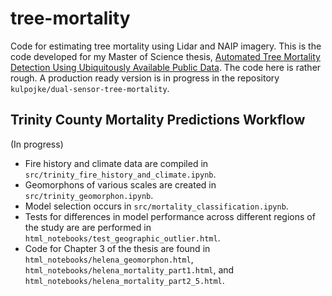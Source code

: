 # tree-mortality
Code for estimating tree mortality using Lidar and NAIP imagery.  This is the code developed for my Master of Science thesis, [Automated Tree Mortality Detection Using Ubiquitously Available Public Data](https://digitalcommons.calpoly.edu/theses/2761).  The code here is rather rough.  A production ready version is in progress in the repository `kulpojke/dual-sensor-tree-mortality`.

## Trinity County Mortality Predictions Workflow
(In progress)
+ Fire history and climate data are compiled in `src/trinity_fire_history_and_climate.ipynb`.
+ Geomorphons of various scales are created in `src/trinity_geomorphon.ipynb`.
+ Model selection occurs in `src/mortality_classification.ipynb`.
+ Tests for differences in model performance across different regions of the study are are performed in `html_notebooks/test_geographic_outlier.html`.
+ Code for Chapter 3 of the thesis are found in `html_notebooks/helena_geomorphon.html`, `html_notebooks/helena_mortality_part1.html`, and `html_notebooks/helena_mortality_part2_5.html`.

